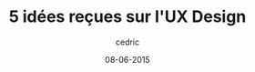---
layout: video
title: "5 idées reçues sur l'UX Design"
author: cedric
date: 08-06-2015
youtube_slug: "WcUTwhnsTDs"
locale: "fr"
labels:
  - workshop
thumbnail: 2015-06-08-meetup-ux-design.jpg
description: "Joël Schillio, UX/UI designer, passe en revue les 5 idées reçues sur l'UX Design. De l'élaboration du flow jusqu'au design d'une application en passant par les problématiques liées au responsive, il vous transmet des bases de réflexion solides afin de mener à bien vos projets web. Suite à cette présentation, il vous entraîne dans le maquetage et prototypage d'un flow utilisateur grâce au logiciel Sketch."
---